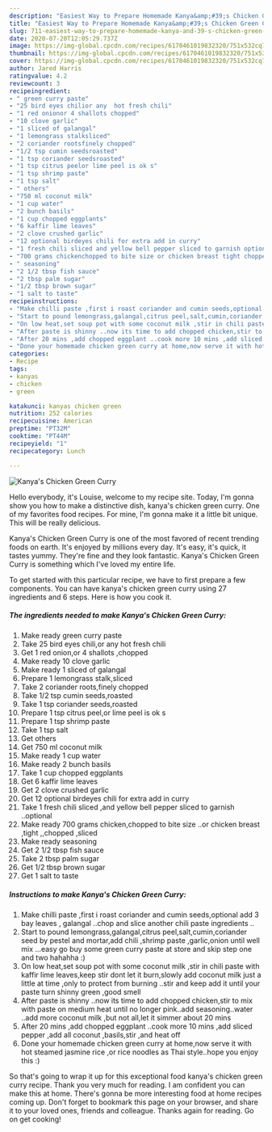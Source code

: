 ```yaml
---
description: "Easiest Way to Prepare Homemade Kanya&amp;#39;s Chicken Green Curry"
title: "Easiest Way to Prepare Homemade Kanya&amp;#39;s Chicken Green Curry"
slug: 711-easiest-way-to-prepare-homemade-kanya-and-39-s-chicken-green-curry
date: 2020-07-20T12:05:29.737Z
image: https://img-global.cpcdn.com/recipes/6170461019832320/751x532cq70/kanyas-chicken-green-curry-recipe-main-photo.jpg
thumbnail: https://img-global.cpcdn.com/recipes/6170461019832320/751x532cq70/kanyas-chicken-green-curry-recipe-main-photo.jpg
cover: https://img-global.cpcdn.com/recipes/6170461019832320/751x532cq70/kanyas-chicken-green-curry-recipe-main-photo.jpg
author: Jared Harris
ratingvalue: 4.2
reviewcount: 3
recipeingredient:
- " green curry paste"
- "25 bird eyes chilior any  hot fresh chili"
- "1 red onionor 4 shallots chopped"
- "10 clove garlic"
- "1 sliced of galangal"
- "1 lemongrass stalksliced"
- "2 coriander rootsfinely chopped"
- "1/2 tsp cumin seedsroasted"
- "1 tsp coriander seedsroasted"
- "1 tsp citrus peelor lime peel is ok s"
- "1 tsp shrimp paste"
- "1 tsp salt"
- " others"
- "750 ml coconut milk"
- "1 cup water"
- "2 bunch basils"
- "1 cup chopped eggplants"
- "6 kaffir lime leaves"
- "2 clove crushed garlic"
- "12 optional birdeyes chili for extra add in curry"
- "1 fresh chili sliced and yellow bell pepper sliced to garnish optional"
- "700 grams chickenchopped to bite size or chicken breast tight chopped sliced"
- " seasoning"
- "2 1/2 tbsp fish sauce"
- "2 tbsp palm sugar"
- "1/2 tbsp brown sugar"
- "1 salt to taste"
recipeinstructions:
- "Make chilli paste ,first i roast coriander and cumin seeds,optional add 3 bay leaves , galangal ..chop and slice another chili paste ingredients .."
- "Start to pound lemongrass,galangal,citrus peel,salt,cumin,coriander seed  by pestel and mortar,add chili ,shrimp paste ,garlic,onion until well mix ...easy go buy some green curry paste at store and skip step one and two hahahha :)"
- "On low heat,set soup pot with some coconut milk ,stir in chili paste with kaffir lime leaves,keep stir dont let it burn,slowly add coconut milk just a little at time ,only to protect from burning ..stir and keep add it until your paste turn shinny green ,good smell"
- "After paste is shinny ..now its time to add chopped chicken,stir to mix with paste on medium heat until no longer pink..add seasoning..water ..add more coconut milk ,but not all,let it simmer about 20 mins"
- "After 20 mins ,add chopped eggplant ..cook more 10 mins ,add sliced pepper ,add all coconut ,basils,stir ,and heat off"
- "Done your homemade chicken green curry at home,now serve it with hot steamed jasmine rice ,or rice noodles as Thai style..hope you enjoy this :)"
categories:
- Recipe
tags:
- kanyas
- chicken
- green

katakunci: kanyas chicken green 
nutrition: 252 calories
recipecuisine: American
preptime: "PT32M"
cooktime: "PT44M"
recipeyield: "1"
recipecategory: Lunch

---
```



![Kanya&#39;s Chicken Green Curry](https://img-global.cpcdn.com/recipes/6170461019832320/751x532cq70/kanyas-chicken-green-curry-recipe-main-photo.jpg)

Hello everybody, it's Louise, welcome to my recipe site. Today, I'm gonna show you how to make a distinctive dish, kanya&#39;s chicken green curry. One of my favorites food recipes. For mine, I'm gonna make it a little bit unique. This will be really delicious.



Kanya&#39;s Chicken Green Curry is one of the most favored of recent trending foods on earth. It's enjoyed by millions every day. It's easy, it's quick, it tastes yummy. They're fine and they look fantastic. Kanya&#39;s Chicken Green Curry is something which I've loved my entire life.


To get started with this particular recipe, we have to first prepare a few components. You can have kanya&#39;s chicken green curry using 27 ingredients and 6 steps. Here is how you cook it.

<!--inarticleads1-->

##### The ingredients needed to make Kanya&#39;s Chicken Green Curry:

1. Make ready  green curry paste
1. Take 25 bird eyes chili,or any  hot fresh chili
1. Get 1 red onion,or 4 shallots ,chopped
1. Make ready 10 clove garlic
1. Make ready 1 sliced of galangal
1. Prepare 1 lemongrass stalk,sliced
1. Take 2 coriander roots,finely chopped
1. Take 1/2 tsp cumin seeds,roasted
1. Take 1 tsp coriander seeds,roasted
1. Prepare 1 tsp citrus peel,or lime peel is ok s
1. Prepare 1 tsp shrimp paste
1. Take 1 tsp salt
1. Get  others
1. Get 750 ml coconut milk
1. Make ready 1 cup water
1. Make ready 2 bunch basils
1. Take 1 cup chopped eggplants
1. Get 6 kaffir lime leaves
1. Get 2 clove crushed garlic
1. Get 12 optional birdeyes chili for extra add in curry
1. Take 1 fresh chili sliced ,and yellow bell pepper sliced to garnish ..optional
1. Make ready 700 grams chicken,chopped to bite size ..or chicken breast ,tight ,,chopped ,sliced
1. Make ready  seasoning
1. Get 2 1/2 tbsp fish sauce
1. Take 2 tbsp palm sugar
1. Get 1/2 tbsp brown sugar
1. Get 1 salt to taste




<!--inarticleads2-->

##### Instructions to make Kanya&#39;s Chicken Green Curry:

1. Make chilli paste ,first i roast coriander and cumin seeds,optional add 3 bay leaves , galangal ..chop and slice another chili paste ingredients ..
1. Start to pound lemongrass,galangal,citrus peel,salt,cumin,coriander seed  by pestel and mortar,add chili ,shrimp paste ,garlic,onion until well mix ...easy go buy some green curry paste at store and skip step one and two hahahha :)
1. On low heat,set soup pot with some coconut milk ,stir in chili paste with kaffir lime leaves,keep stir dont let it burn,slowly add coconut milk just a little at time ,only to protect from burning ..stir and keep add it until your paste turn shinny green ,good smell
1. After paste is shinny ..now its time to add chopped chicken,stir to mix with paste on medium heat until no longer pink..add seasoning..water ..add more coconut milk ,but not all,let it simmer about 20 mins
1. After 20 mins ,add chopped eggplant ..cook more 10 mins ,add sliced pepper ,add all coconut ,basils,stir ,and heat off
1. Done your homemade chicken green curry at home,now serve it with hot steamed jasmine rice ,or rice noodles as Thai style..hope you enjoy this :)




So that's going to wrap it up for this exceptional food kanya&#39;s chicken green curry recipe. Thank you very much for reading. I am confident you can make this at home. There's gonna be more interesting food at home recipes coming up. Don't forget to bookmark this page on your browser, and share it to your loved ones, friends and colleague. Thanks again for reading. Go on get cooking!
